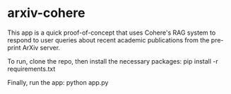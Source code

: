 # arxiv-cohere

This app is a quick proof-of-concept that uses Cohere's RAG system to respond to user queries about recent academic publications from the pre-print ArXiv server. 

To run, clone the repo, then install the necessary packages: pip install -r requirements.txt

Finally, run the app: python app.py

